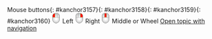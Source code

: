 ---
---

Mouse buttons{: #kanchor3157}{: #kanchor3158}{: #kanchor3159}{: #kanchor3160}
![images/tinyleftmousebutton.png](images/tinyleftmousebutton.png)
Left
![images/tinyrightmousebutton.png](images/tinyrightmousebutton.png)
Right
![images/tinymiddlemousebutton.png](images/tinymiddlemousebutton.png)
Middle or Wheel
 [Open topic with navigation](mouse-buttons.html) 

